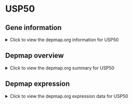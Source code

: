 <h1>USP50</h1>

<h2>Gene information</h2>
<details>
  <summary>Click to view the depmap.org information for USP50</summary>
  <iframe src="https://depmap.org/portal/gene/USP50?tab=about" style="border:none;width:100%;height:800px"></iframe>
</details>

<h2>Depmap overview</h2>
<details>
  <summary>Click to view the depmap.org summary for USP50</summary>
  <iframe src="https://depmap.org/portal/gene/USP50?tab=overview" style="border:none;width:100%;height:800px"></iframe>
</details>

<h2>Depmap expression</h2>
<details>
  <summary>Click to view the depmap.org expression data for USP50</summary>
  <iframe src="https://depmap.org/portal/gene/USP50?tab=characterization" style="border:none;width:100%;height:800px"></iframe>
</details>


<!--
<h2>Reactome Pathway diagram</h2>
PNAME
-->


